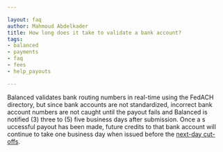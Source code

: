 ```yaml
---

layout: faq
author: Mahmoud Abdelkader
title: How long does it take to validate a bank account?
tags:
- balanced
- payments
- faq
- fees
- help_payouts

---
```


Balanced validates bank routing numbers in real-time using the FedACH directory, but since bank accounts are not standardized, incorrect bank account numbers are not caught until the payout fails and Balanced is notified (3) three to (5) five business days after submission. Once a s uccessful payout has been made, future credits to that bank account will continue to take one business day when issued before the [next-day cut-offs](https://www.balancedpayments.com/docs/overview?language=bash#payouts-cutoff).
